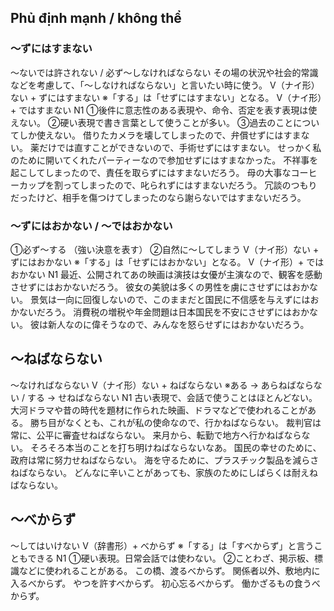 
## Phủ định mạnh / không thể
### 〜ずにはすまない
〜ないでは許されない / 必ず〜しなければならない その場の状況や社会的常識などを考慮して、「〜しなければならない」と言いたい時に使う。
V（ナイ形）ない + ずにはすまない ※「する」は「せずにはすまない」となる。 V（ナイ形）+ ではすまない
N1
①後件に意志性のある表現や、命令、否定を表す表現は使えない。
②硬い表現で書き言葉として使うことが多い。 ③過去のことについてしか使えない。
借りたカメラを壊してしまったので、弁償せずにはすまない。
薬だけでは直すことができないので、手術せずにはすまない。
せっかく私のために開いてくれたパーティーなので参加せずにはすまなかった。
不祥事を起こしてしまったので、責任を取らずにはすまないだろう。
母の大事なコーヒーカップを割ってしまったので、叱られずにはすまないだろう。
冗談のつもりだったけど、相手を傷つけてしまったのなら謝らないではすまないだろう。

### 〜ずにはおかない / 〜ではおかない
①必ず〜する （強い決意を表す） ②自然に〜してしまう
V（ナイ形）ない + ずにはおかない ※「する」は「せずにはおかない」となる。 V（ナイ形）+ ではおかない
N1
最近、公開されてあの映画は演技は女優が主演なので、観客を感動させずにはおかないだろう。
彼女の美貌は多くの男性を虜にさせずにはおかない。
景気は一向に回復しないので、このままだと国民に不信感を与えずにはおかないだろう。
消費税の増税や年金問題は日本国民を不安にさせずにはおかない。
彼は新人なのに偉そうなので、みんなを怒らせずにはおかないだろう。


## 〜ねばならない
〜なければならない
V（ナイ形）ない + ねばならない ※ある → あらねばならない / する → せねばならない
N1
古い表現で、会話で使うことはほとんどない。大河ドラマや昔の時代を題材に作られた映画、ドラマなどで使われることがある。
勝ち目がなくとも、これが私の使命なので、行かねばならない。
裁判官は常に、公平に審査せねばならない。
来月から、転勤で地方へ行かねばならない。
そろそろ本当のことを打ち明けねばならないなあ。
国民の幸せのために、政府は常に努力せねばならない。
海を守るために、プラスチック製品を減らさねばならない。
どんなに辛いことがあっても、家族のためにしばらくは耐えねばならない。


## 〜べからず
〜してはいけない
V（辞書形）+ べからず ※「する」は「すべからず」と言うこともできる
N1
①硬い表現。日常会話では使わない。 ②ことわざ、掲示板、標識などに使われることがある。
この橋、渡るべからず。
関係者以外、敷地内に入るべからず。
やつを許すべからず。
初心忘るべからず。
働かざるもの食うべからず。